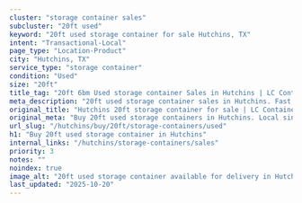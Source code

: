 ```yaml
---
cluster: "storage container sales"
subcluster: "20ft used"
keyword: "20ft used storage container for sale Hutchins, TX"
intent: "Transactional-Local"
page_type: "Location-Product"
city: "Hutchins, TX"
service_type: "storage container"
condition: "Used"
size: "20ft"
title_tag: "20ft 6bm Used storage container Sales in Hutchins | LC Container"
meta_description: "20ft used storage container sales in Hutchins. Fast delivery, competitive pricing. Serving storage containers area. Quote ID: LHP. Call (214) 524-4168 for your free quote today."
original_title: "Hutchins 20ft storage container for sale | LC Container"
original_meta: "Buy 20ft used storage containers in Hutchins. Local since 2003. New & used inventory. Fast delivery. Get your free quote — call (214) 524-4168 today."
url_slug: "/hutchins/buy/20ft/storage-containers/used"
h1: "Buy 20ft used storage container in Hutchins"
internal_links: "/hutchins/storage-containers/sales"
priority: 3
notes: ""
noindex: true
image_alt: "20ft used storage container available for delivery in Hutchins"
last_updated: "2025-10-20"
---
```


<!-- TODO: Add unique city/inventory copy, images, and internal links here. -->
